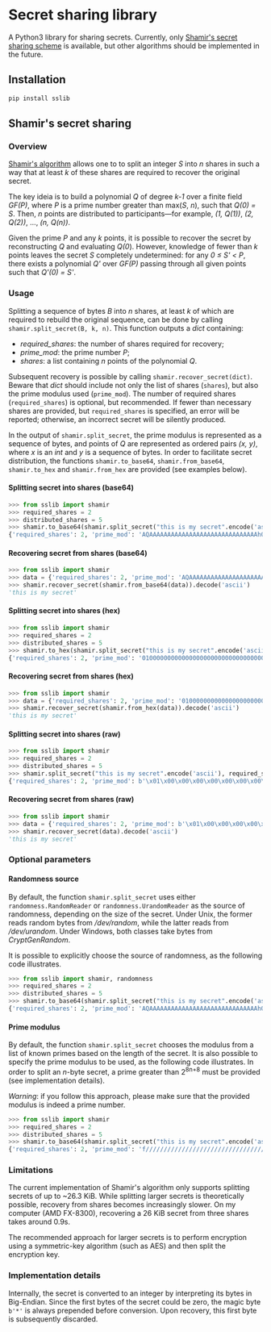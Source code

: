 Secret sharing library
======

A Python3 library for sharing secrets. Currently, only [Shamir's secret sharing scheme](https://en.wikipedia.org/wiki/Shamir%27s_Secret_Sharing) is available, but other algorithms should be implemented in the future.

## Installation
```bash
pip install sslib
```

## Shamir's secret sharing
### Overview
[Shamir's algorithm](https://en.wikipedia.org/wiki/Shamir%27s_Secret_Sharing) allows one to to split an integer _S_ into _n_ shares in such a way that at least _k_ of these shares are required to recover the original secret.

The key ideia is to build a polynomial _Q_ of degree _k-1_ over a finite field _GF(P)_, where _P_ is a prime number greater than max(_S_, _n_), such that _Q(0) = S_.
Then, _n_ points are distributed to participants—for example, _(1, Q(1))_, _(2, Q(2))_, ..., _(n, Q(n))_.

Given the prime _P_ and any _k_ points, it is possible to recover the secret by reconstructing _Q_ and evaluating _Q(0_).
However, knowledge of fewer than _k_ points leaves the secret _S_ completely undetermined: for any _0 ≤ S' < P_, there exists a polynomial _Q'_ over _GF(P)_ passing through all given points such that _Q'(0) = S'_.

### Usage
Splitting a sequence of bytes _B_ into _n_ shares, at least _k_ of which are required to rebuild the original sequence, can be done by calling ````shamir.split_secret(B, k, n)````. This function outputs a _dict_ containing:

  * _required\_shares_: the number of shares required for recovery;
  * _prime\_mod_: the prime number _P_;
  * _shares_: a list containing _n_ points of the polynomial _Q_.

Subsequent recovery is possible by calling ````shamir.recover_secret(dict)````. Beware that _dict_ should include not only the list of shares (````shares````), but also the prime modulus used (````prime_mod````). The number of required shares (````required_shares````) is optional, but recommended. If fewer than necessary shares are provided, but ````required_shares```` is specified, an error will be reported; otherwise, an incorrect secret will be silently produced.

In the output of ````shamir.split_secret````, the prime modulus is represented as a sequence of bytes, and points of _Q_ are represented as ordered pairs _(x, y)_, where _x_ is an _int_ and _y_ is a sequence of bytes. In order to facilitate secret distribution, the functions ````shamir.to_base64````, ````shamir.from_base64````, ````shamir.to_hex```` and ````shamir.from_hex```` are provided (see examples below).

#### Splitting secret into shares (base64)
```python
>>> from sslib import shamir
>>> required_shares = 2
>>> distributed_shares = 5
>>> shamir.to_base64(shamir.split_secret("this is my secret".encode('ascii'), required_shares, distributed_shares))
{'required_shares': 2, 'prime_mod': 'AQAAAAAAAAAAAAAAAAAAAAAAAAAAAAAAhQ==', 'shares': ['1-Swwdr0O19NSMsoG4DXxvTeB9WTykw9+a', '2-lhg7XodrvzSw+5BPsYW+LkfaPxPmFVnA', '3-4SRZDcshiZTVRJ7nVY8NDq83JOsnZtPm', '4-LDB2vQ7XU/T5ja1++Zhb7xaUCsJouE2H', '5-dzyUbFKNHlUd1rwWnaGqz33w8JmqCcet']}
```

#### Recovering secret from shares (base64)
```python
>>> from sslib import shamir
>>> data = {'required_shares': 2, 'prime_mod': 'AQAAAAAAAAAAAAAAAAAAAAAAAAAAAAAAhQ==', 'shares': ['1-Swwdr0O19NSMsoG4DXxvTeB9WTykw9+a', '3-4SRZDcshiZTVRJ7nVY8NDq83JOsnZtPm']}
>>> shamir.recover_secret(shamir.from_base64(data)).decode('ascii')
'this is my secret'
```

#### Splitting secret into shares (hex)
```python
>>> from sslib import shamir
>>> required_shares = 2
>>> distributed_shares = 5
>>> shamir.to_hex(shamir.split_secret("this is my secret".encode('ascii'), required_shares, distributed_shares))
{'required_shares': 2, 'prime_mod': '01000000000000000000000000000000000000000000000085', 'shares': ['1-19bbe18e17f1d9af8144b09ceae46a13070d36ac81fcf606', '2-3377c31c2fe388ea9a1fee196c55b3b894f9f9f3a0878698', '3-4d33a4aa47d53825b2fb2b95edc6fd5e22e6bd3abf12172a', '4-66ef86385fc6e760cbd669126f384703b0d38081dd9ca7bc', '5-80ab67c677b8969be4b1a68ef0a990a93ec043c8fc27384e']}
```

#### Recovering secret from shares (hex)
```python
>>> from sslib import shamir
>>> data = {'required_shares': 2, 'prime_mod': '01000000000000000000000000000000000000000000000085', 'shares': ['1-19bbe18e17f1d9af8144b09ceae46a13070d36ac81fcf606', '3-4d33a4aa47d53825b2fb2b95edc6fd5e22e6bd3abf12172a']}
>>> shamir.recover_secret(shamir.from_hex(data)).decode('ascii')
'this is my secret'
```

#### Splitting secret into shares (raw)
```python
>>> from sslib import shamir
>>> required_shares = 2
>>> distributed_shares = 5
>>> shamir.split_secret("this is my secret".encode('ascii'), required_shares, distributed_shares)
{'required_shares': 2, 'prime_mod': b'\x01\x00\x00\x00\x00\x00\x00\x00\x00\x00\x00\x00\x00\x00\x00\x00\x00\x00\x00\x00\x00\x00\x00\x00\x85', 'shares': [(1, b'OL\xc1\xfc\xc7\x18\xf2D\xd1\xcd\x087|N\xda\x9b\xfd\x19\x18\xddc!w\xcc'), (2, b'\x9e\x99\x83\xf9\x8e1\xba\x15;0\x9dN\x8f*\x94\xca\x81\x11\xbeUb\xd0\x8a$'), (3, b'\xed\xe6E\xf6UJ\x81\xe5\xa4\x942e\xa2\x06N\xf9\x05\nc\xcdb\x7f\x9c|'), (4, b"=3\x07\xf3\x1ccI\xb6\r\xf7\xc7|\xb4\xe2\t'\x89\x03\tEb.\xaeO"), (5, b'\x8c\x7f\xc9\xef\xe3|\x11\x86w[\\\x93\xc7\xbd\xc3V\x0c\xfb\xae\xbda\xdd\xc0\xa7')]}
```

#### Recovering secret from shares (raw)
```python
>>> from sslib import shamir
>>> data = {'required_shares': 2, 'prime_mod': b'\x01\x00\x00\x00\x00\x00\x00\x00\x00\x00\x00\x00\x00\x00\x00\x00\x00\x00\x00\x00\x00\x00\x00\x00\x85', 'shares': [(1, b'OL\xc1\xfc\xc7\x18\xf2D\xd1\xcd\x087|N\xda\x9b\xfd\x19\x18\xddc!w\xcc'), (3, b'\xed\xe6E\xf6UJ\x81\xe5\xa4\x942e\xa2\x06N\xf9\x05\nc\xcdb\x7f\x9c|')]}
>>> shamir.recover_secret(data).decode('ascii')
'this is my secret'
```

### Optional parameters
#### Randomness source
By default, the function ````shamir.split_secret```` uses either ````randomness.RandomReader```` or ````randomness.UrandomReader```` as the source of randomness, depending on the size of the secret. Under Unix, the former reads random bytes from _/dev/random_, while the latter reads from _/dev/urandom_. Under Windows, both classes take bytes from _CryptGenRandom_.

It is possible to explicitly choose the source of randomness, as the following code illustrates.

```python
>>> from sslib import shamir, randomness
>>> required_shares = 2
>>> distributed_shares = 5
>>> shamir.to_base64(shamir.split_secret("this is my secret".encode('ascii'), required_shares, distributed_shares, randomness_source=randomness.UrandomReader()))
{'required_shares': 2, 'prime_mod': 'AQAAAAAAAAAAAAAAAAAAAAAAAAAAAAAAhQ==', 'shares': ['1-f9lIXSnvvJDKcg00a70hvT+a8mxFk1PG', '2-/7KQulPfTq0seqdIbgcjDQYVcXMntEIY', '3-f4vZF33O4MmOg0FccFEkXMyP8HoJ1S/l', '4-/2UhdKe+cuXwi9twcpslrJMKb4Dr9h43', '5-fz5p0dGuBQJSlHWEdOUm/FmE7ofOFwwE']}
```

#### Prime modulus
By default, the function ````shamir.split_secret```` chooses the modulus from a list of known primes based on the length of the secret. It is also possible to specify the prime modulus to be used, as the following code illustrates. In order to split an _n_-byte secret, a prime greater than 2<sup>8n+8</sup> must be provided (see implementation details).

_Warning_: if you follow this approach, please make sure that the provided modulus is indeed a prime number.

```python
>>> from sslib import shamir
>>> required_shares = 2
>>> distributed_shares = 5
>>> shamir.to_base64(shamir.split_secret("this is my secret".encode('ascii'), required_shares, distributed_shares, prime_mod=2**607-1))
{'required_shares': 2, 'prime_mod': 'f////////////////////////////////////////////////////////////////////////////////////////////////////w==', 'shares': ['1-cHBzILxFiPMcv3pmK1SHQoxRIn47n+JsrK1xv+1h86iTmEOK2IXUk/RGkskGnEDbWYx7gI3bADZD9K1GHMqTEnYVwtFGdcHSzLdMXA==', '2-YODmQXiLEeY5fvTMVqkOhRiiRPx3P8TZWVrjf9rD51EnMIcVsQupJ+iNJZINOIG2sxj3ARu2AGyH6TAX0SuzBIK4ZTUTyxBANfwzRQ==', '3-UVFZYjTQmtlWPm8ygf2Vx6TzZ3qy36dGBghVP8gl2vm6yMqgiZF9u9zTuFsT1MKSDKVygamRAKLL3bLphYzS9o9bB5jhIF6tn0EaLg==', '4-QcHMgvEWI8xy/emYrVIdCjFEifjuf4mysrXG/7WHzqJOYQ4rYhdST9EaSyQacQNtZjHuAjdsANkP0jW7Oe3y6Jv9qfyuda0bCIYBFw==', '5-MjI/o61brL+PvWP+2KakTL2VrHcqH2wfX2M4v6Lpwkrh+VG2Op0m48Vg3e0hDURIv75pgsVHAQ9TxriM7k8S2qigTGB7yvuIccroAA==']}
```

### Limitations
The current implementation of Shamir's algorithm only supports splitting secrets of up to ~26.3 KiB. While splitting larger secrets is theoretically possible, recovery from shares becomes increasingly slower. On my computer (AMD FX-8300), recovering a 26 KiB secret from three shares takes around 0.9s.

The recommended approach for larger secrets is to perform encryption using a symmetric-key algorithm (such as AES) and then split the encryption key.

### Implementation details
Internally, the secret is converted to an integer by interpreting its bytes in Big-Endian. Since the first bytes of the secret could be zero, the magic byte ````b'*'```` is always prepended before conversion. Upon recovery, this first byte is subsequently discarded.
